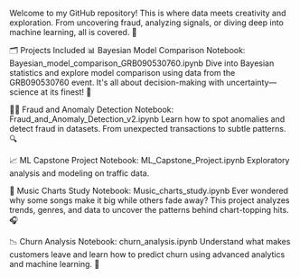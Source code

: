 Welcome to my GitHub repository!
This is where data meets creativity and exploration. From uncovering fraud, analyzing signals, or diving deep into machine learning, all is covered. 🚀

🗂 Projects Included
📊 Bayesian Model Comparison
Notebook: Bayesian_model_comparison_GRB090530760.ipynb
Dive into Bayesian statistics and explore model comparison using data from the GRB090530760 event. It's all about decision-making with uncertainty—science at its finest! 🌌

🕵️‍♀️ Fraud and Anomaly Detection
Notebook: Fraud_and_Anomaly_Detection_v2.ipynb
Learn how to spot anomalies and detect fraud in datasets. From unexpected transactions to subtle patterns. 🔍

📈 ML Capstone Project
Notebook: ML_Capstone_Project.ipynb
Exploratory analysis and modeling on traffic data. 

🎵 Music Charts Study
Notebook: Music_charts_study.ipynb
Ever wondered why some songs make it big while others fade away? This project analyzes trends, genres, and data to uncover the patterns behind chart-topping hits. 🎧

📉 Churn Analysis
Notebook: churn_analysis.ipynb
Understand what makes customers leave and learn how to predict churn using advanced analytics and machine learning.  💼
